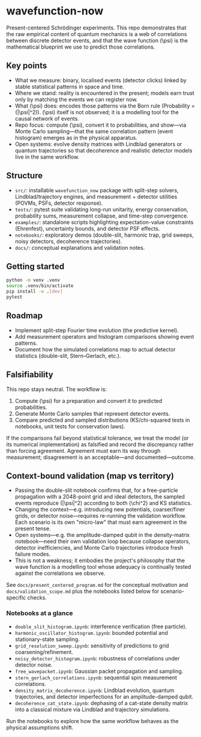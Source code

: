 # wavefunction-now

Present-centered Schrödinger experiments. This repo demonstrates that the raw empirical content of quantum mechanics is a web of correlations between discrete detector events, and that the wave function \(\psi\) is the mathematical blueprint we use to predict those correlations.

## Key points
- What we measure: binary, localised events (detector clicks) linked by stable statistical patterns in space and time.
- Where we stand: reality is encountered in the present; models earn trust only by matching the events we can register now.
- What \(\psi\) does: encodes those patterns via the Born rule (Probability = \(|\psi|^2\)). \(\psi\) itself is not observed; it is a modelling tool for the causal network of events.
- Repo focus: compute \(\psi\), convert it to probabilities, and show—via Monte Carlo sampling—that the same correlation pattern (event histogram) emerges as in the physical apparatus.
- Open systems: evolve density matrices with Lindblad generators or quantum trajectories so that decoherence and realistic detector models live in the same workflow.

## Structure
- `src/`: installable `wavefunction_now` package with split-step solvers, Lindblad/trajectory engines, and measurement + detector utilities (POVMs, PSFs, detector response).
- `tests/`: pytest suite validating long-run unitarity, energy conservation, probability sums, measurement collapse, and time-step convergence.
- `examples/`: standalone scripts highlighting expectation-value constraints (Ehrenfest), uncertainty bounds, and detector PSF effects.
- `notebooks/`: exploratory demos (double-slit, harmonic trap, grid sweeps, noisy detectors, decoherence trajectories).
- `docs/`: conceptual explanations and validation notes.

## Getting started
```bash
python -m venv .venv
source .venv/bin/activate
pip install -e .[dev]
pytest
```

## Roadmap
- Implement split-step Fourier time evolution (the predictive kernel).
- Add measurement operators and histogram comparisons showing event patterns.
- Document how the simulated correlations map to actual detector statistics (double-slit, Stern–Gerlach, etc.).

## Falsifiability
This repo stays neutral. The workflow is:
1. Compute \(\psi\) for a preparation and convert it to predicted probabilities.
2. Generate Monte Carlo samples that represent detector events.
3. Compare predicted and sampled distributions (KS/chi-squared tests in notebooks, unit tests for conservation laws).

If the comparisons fail beyond statistical tolerance, we treat the model (or its numerical implementation) as falsified and record the discrepancy rather than forcing agreement. Agreement must earn its way through measurement; disagreement is an acceptable—and documented—outcome.

## Context-bound validation (map vs territory)
- Passing the double-slit notebook confirms that, for a free-particle propagation with a 2048-point grid and ideal detectors, the sampled events reproduce \(|\psi|^2\) according to both \(\chi^2\) and KS statistics.
- Changing the context—e.g. introducing new potentials, coarser/finer grids, or detector noise—requires re-running the validation workflow. Each scenario is its own "micro-law" that must earn agreement in the present tense.
- Open systems—e.g. the amplitude-damped qubit in the density-matrix notebook—need their own validation loop because collapse operators, detector inefficiencies, and Monte Carlo trajectories introduce fresh failure modes.
- This is not a weakness; it embodies the project's philosophy that the wave function is a modelling tool whose adequacy is continually tested against the correlations we observe.

See `docs/present_centered_program.md` for the conceptual motivation and `docs/validation_scope.md` plus the notebooks listed below for scenario-specific checks.

### Notebooks at a glance
- `double_slit_histogram.ipynb`: interference verification (free particle).
- `harmonic_oscillator_histogram.ipynb`: bounded potential and stationary-state sampling.
- `grid_resolution_sweep.ipynb`: sensitivity of predictions to grid coarsening/refinement.
- `noisy_detector_histogram.ipynb`: robustness of correlations under detector noise.
- `free_wavepacket.ipynb`: Gaussian packet propagation and sampling.
- `stern_gerlach_correlations.ipynb`: sequential spin measurement correlations.
- `density_matrix_decoherence.ipynb`: Lindblad evolution, quantum trajectories, and detector imperfections for an amplitude-damped qubit.
- `decoherence_cat_state.ipynb`: dephasing of a cat-state density matrix into a classical mixture via Lindblad and trajectory simulations.

Run the notebooks to explore how the same workflow behaves as the physical assumptions shift.
